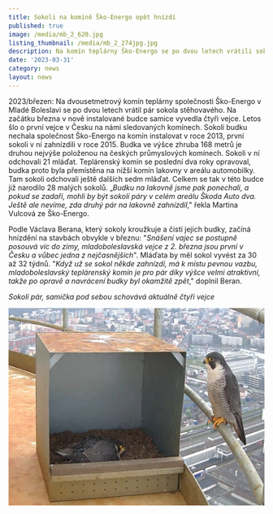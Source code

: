 ```yaml
---
title: Sokoli na komíně Ško-Energo opět hnízdí
published: true
image: /media/mb_2_620.jpg
listing_thumbnail: /media/mb_2_274jpg.jpg
description: Na komín teplárny Ško-Energo se po dvou letech vrátili sokoli.
date: '2023-03-31'
category: news
layout: news
---
```

2023/březen: Na dvousetmetrový komín teplárny společnosti Ško-Energo v Mladé Boleslavi se po dvou letech vrátil pár sokola stěhovavého. Na začátku března v nově instalované budce samice vyvedla čtyři vejce. Letos šlo o první vejce v Česku na námi sledovaných komínech. Sokolí budku nechala společnost Ško-Energo na komín instalovat v roce 2013, první sokoli v ní zahnízdili v roce 2015. Budka ve výšce zhruba 168 metrů je druhou nejvýše položenou na českých průmyslových komínech. Sokoli v ní odchovali 21 mláďat. Teplárenský komín se poslední dva roky opravoval, budka proto byla přemístěna na nižší komín lakovny v areálu automobilky. Tam sokoli odchovali ještě dalších sedm mláďat. Celkem se tak v této budce již narodilo 28 malých sokolů. „_Budku na lakovně jsme pak ponechali, a pokud se zadaří, mohli by být sokolí páry v celém areálu Škoda Auto dva. Ještě ale nevíme, zda druhý pár na lakovně zahnízdil_," řekla Martina Vulcová ze Ško-Energo.

Podle Václava Berana, který sokoly kroužkuje a čistí jejich budky, začíná hnízdění na stavbách obvykle v březnu: "_Snášení vajec se postupně posouvá víc do zimy, mladoboleslavská vejce z 2. března jsou první v Česku a vůbec jedna z nejčasnějších_". Mláďata by měl sokol vyvést za 30 až 32 týdnů. "_Když už se sokol někde zahnízdí, má k místu pevnou vazbu, mladoboleslavský teplárenský komín je pro pár díky výšce velmi atraktivní, takže po opravě a navrácení budky byl okamžitě zpět_," doplnil Beran.

_Sokolí pár, samička pod sebou schovává aktuálně čtyři vejce_

![](/media/mb_1_620.jpg)
